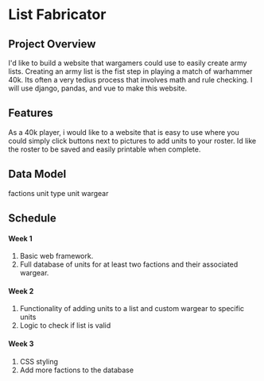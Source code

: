 # List Fabricator

## Project Overview

I'd like to build a website that wargamers could use to easily create army lists.  Creating an army list is the fist step in playing a match of warhammer 40k.  Its often a very tedius process that involves math and rule checking. I will use django, pandas, and vue to make this website.

## Features

As a 40k player, i would like to a website that is easy to use where you could simply click buttons next to pictures to add units to your roster.  Id like the roster to be saved and easily printable when complete. 

## Data Model

factions
unit type
unit
wargear

## Schedule

#### Week 1

1. Basic web framework.
2. Full database of units for at least two factions and their associated wargear.

#### Week 2

1. Functionality of adding units to a list and custom wargear to specific units
2. Logic to check if list is valid

#### Week 3

1. CSS styling
2. Add more factions to the database